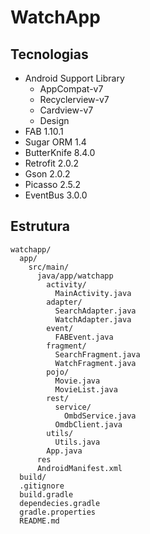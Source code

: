 # WatchApp

## Tecnologias

- Android Support Library
  - AppCompat-v7
  - Recyclerview-v7
  - Cardview-v7
  - Design
- FAB 1.10.1
- Sugar ORM 1.4
- ButterKnife 8.4.0
- Retrofit 2.0.2
- Gson 2.0.2
- Picasso 2.5.2
- EventBus 3.0.0


## Estrutura

```
watchapp/
  app/
    src/main/
      java/app/watchapp
        activity/
          MainActivity.java
        adapter/
          SearchAdapter.java
          WatchAdapter.java
        event/
          FABEvent.java
        fragment/
          SearchFragment.java
          WatchFragment.java
        pojo/
          Movie.java
          MovieList.java
        rest/
          service/
            OmbdService.java
          OmdbClient.java
        utils/
          Utils.java
        App.java
      res
      AndroidManifest.xml
  build/
  .gitignore
  build.gradle
  dependecies.gradle
  gradle.properties
  README.md
```
